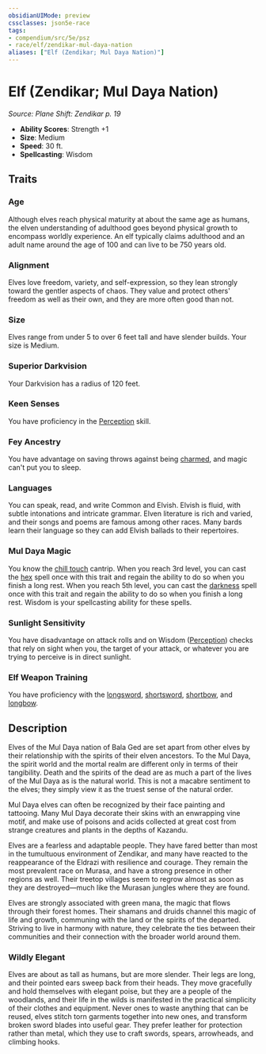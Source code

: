 ```yaml
---
obsidianUIMode: preview
cssclasses: json5e-race
tags:
- compendium/src/5e/psz
- race/elf/zendikar-mul-daya-nation
aliases: ["Elf (Zendikar; Mul Daya Nation)"]
---
```

# Elf (Zendikar; Mul Daya Nation)
*Source: Plane Shift: Zendikar p. 19*  

- **Ability Scores**: Strength +1
- **Size**: Medium
- **Speed**: 30 ft.
- **Spellcasting**: Wisdom

## Traits

### Age

Although elves reach physical maturity at about the same age as humans, the elven understanding of adulthood goes beyond physical growth to encompass worldly experience. An elf typically claims adulthood and an adult name around the age of 100 and can live to be 750 years old.

### Alignment

Elves love freedom, variety, and self-expression, so they lean strongly toward the gentler aspects of chaos. They value and protect others' freedom as well as their own, and they are more often good than not.

### Size

Elves range from under 5 to over 6 feet tall and have slender builds. Your size is Medium.

### Superior Darkvision

Your Darkvision has a radius of 120 feet.

### Keen Senses

You have proficiency in the [Perception](2-Mechanics/CLI/rules/skills.md#Perception) skill.

### Fey Ancestry

You have advantage on saving throws against being [charmed](2-Mechanics/CLI/rules/conditions.md#Charmed), and magic can't put you to sleep.

### Languages

You can speak, read, and write Common and Elvish. Elvish is fluid, with subtle intonations and intricate grammar. Elven literature is rich and varied, and their songs and poems are famous among other races. Many bards learn their language so they can add Elvish ballads to their repertoires.

### Mul Daya Magic

You know the [chill touch](2-Mechanics/CLI/spells/chill-touch.md) cantrip. When you reach 3rd level, you can cast the [hex](2-Mechanics/CLI/spells/hex.md) spell once with this trait and regain the ability to do so when you finish a long rest. When you reach 5th level, you can cast the [darkness](2-Mechanics/CLI/spells/darkness.md) spell once with this trait and regain the ability to do so when you finish a long rest. Wisdom is your spellcasting ability for these spells.

### Sunlight Sensitivity

You have disadvantage on attack rolls and on Wisdom ([Perception](2-Mechanics/CLI/rules/skills.md#Perception)) checks that rely on sight when you, the target of your attack, or whatever you are trying to perceive is in direct sunlight.

### Elf Weapon Training

You have proficiency with the [longsword](2-Mechanics/CLI/items/longsword.md), [shortsword](2-Mechanics/CLI/items/shortsword.md), [shortbow](2-Mechanics/CLI/items/shortbow.md), and [longbow](2-Mechanics/CLI/items/longbow.md).

## Description

Elves of the Mul Daya nation of Bala Ged are set apart from other elves by their relationship with the spirits of their elven ancestors. To the Mul Daya, the spirit world and the mortal realm are different only in terms of their tangibility. Death and the spirits of the dead are as much a part of the lives of the Mul Daya as is the natural world. This is not a macabre sentiment to the elves; they simply view it as the truest sense of the natural order.

Mul Daya elves can often be recognized by their face painting and tattooing. Many Mul Daya decorate their skins with an enwrapping vine motif, and make use of poisons and acids collected at great cost from strange creatures and plants in the depths of Kazandu.

Elves are a fearless and adaptable people. They have fared better than most in the tumultuous environment of Zendikar, and many have reacted to the reappearance of the Eldrazi with resilience and courage. They remain the most prevalent race on Murasa, and have a strong presence in other regions as well. Their treetop villages seem to regrow almost as soon as they are destroyed—much like the Murasan jungles where they are found.

Elves are strongly associated with green mana, the magic that flows through their forest homes. Their shamans and druids channel this magic of life and growth, communing with the land or the spirits of the departed. Striving to live in harmony with nature, they celebrate the ties between their communities and their connection with the broader world around them.

### Wildly Elegant

Elves are about as tall as humans, but are more slender. Their legs are long, and their pointed ears sweep back from their heads. They move gracefully and hold themselves with elegant poise, but they are a people of the woodlands, and their life in the wilds is manifested in the practical simplicity of their clothes and equipment. Never ones to waste anything that can be reused, elves stitch torn garments together into new ones, and transform broken sword blades into useful gear. They prefer leather for protection rather than metal, which they use to craft swords, spears, arrowheads, and climbing hooks.